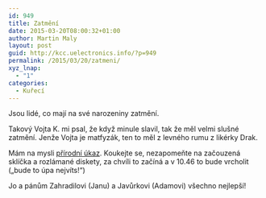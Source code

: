 ```yaml
---
id: 949
title: Zatmění
date: 2015-03-20T08:00:32+01:00
author: Martin Maly
layout: post
guid: http://kcc.uelectronics.info/?p=949
permalink: /2015/03/20/zatmeni/
xyz_lnap:
  - "1"
categories:
  - Kuřecí
---
```

Jsou lidé, co mají na své narozeniny zatmění.

Takový Vojta K. mi psal, že když minule slavil, tak že měl velmi slušné zatmění. Jenže Vojta je matfyzák, ten to měl z levného rumu z likérky Drak.

Mám na mysli [přírodní úkaz](http://www.astro.cz/na-obloze/slunce/zatmeni-slunce/zatmeni-slunce-v-letech-2011-2020/zatmeni-slunce-20-brezna-2015.html). Koukejte se, nezapomeňte na začouzená sklíčka a rozlámané diskety, za chvíli to začíná a v 10.46 to bude vrcholit (&#8222;bude to úpa nejvíts!&#8220;)

Jo a pánům Zahradilovi (Janu) a Javůrkovi (Adamovi) všechno nejlepší!